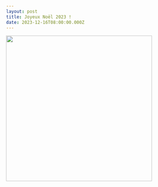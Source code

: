 ```yaml
---
layout: post
title: Joyeux Noël 2023 !
date: 2023-12-16T08:00:00.000Z
---
```

<img src="/videos/flyer-noel-2023.mp4" class="fit image" width=400> 